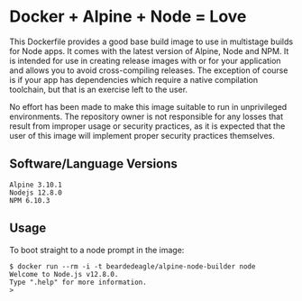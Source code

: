 # Docker + Alpine + Node = Love

This Dockerfile provides a good base build image to use in multistage builds for Node apps. It comes with the latest version of Alpine, Node and NPM. It is intended for use in creating release images with or for your application and allows you to avoid cross-compiling releases. The exception of course is if your app has dependencies which require a native compilation toolchain, but that is an exercise left to the user.

No effort has been made to make this image suitable to run in unprivileged environments. The repository owner is not responsible for any losses that result from improper usage or security practices, as it is expected that the user of this image will implement proper security practices themselves.

## Software/Language Versions

```shell
Alpine 3.10.1
Nodejs 12.8.0
NPM 6.10.3
```

## Usage

To boot straight to a node prompt in the image:

```shell
$ docker run --rm -i -t beardedeagle/alpine-node-builder node
Welcome to Node.js v12.8.0.
Type ".help" for more information.
>
```
